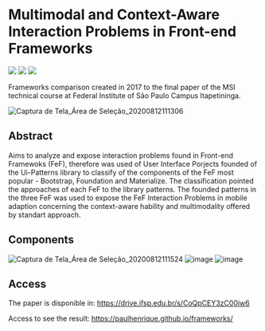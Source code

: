 # Multimodal and Context-Aware Interaction Problems in Front-end Frameworks

![](https://img.shields.io/badge/materialize--css-v0.100.1-green?style=plastic&logo=materialize)
![](https://img.shields.io/badge/bootstrap--css-v4.0.1-green?style=plastic&logo=bootstrap)
![](https://img.shields.io/badge/foundation--css-v3.0-green?style=plastic&logo=zurb-foundation)

Frameworks comparison created in 2017 to the final paper of the MSI technical course at Federal Institute of São Paulo Campus Itapetininga.

![Captura de Tela_Área de Seleção_20200812111306](https://user-images.githubusercontent.com/22857183/90025752-d842a580-dc8c-11ea-836d-e01473ea9424.png)

## Abstract
Aims to analyze and expose interaction problems found in Front-end Framewoks (FeF), therefore was used of User Interface Porjects founded of the Ui-Patterns library to classify of the components  of the FeF most popular - Bootstrap, Foundation and Materialize. The classification pointed the approaches of each FeF to the library patterns. The founded patterns in the three FeF was used to expose the FeF Interaction Problems in mobile adaption concerning the context-aware hability and multimodality offered by standart approach.

## Components
![Captura de Tela_Área de Seleção_20200812111524](https://user-images.githubusercontent.com/22857183/90025992-25267c00-dc8d-11ea-8c4f-5c9ec8bb28e5.png)
![image](https://user-images.githubusercontent.com/22857183/90026153-5606b100-dc8d-11ea-8954-65a018aa7aa0.png)
![image](https://user-images.githubusercontent.com/22857183/90026252-720a5280-dc8d-11ea-8dee-7194ec9dcce4.png)

## Access

The paper is disponible in: https://drive.ifsp.edu.br/s/CoQpCEY3zC00jw6

Access to see the result: https://paulhenrique.github.io/frameworks/
